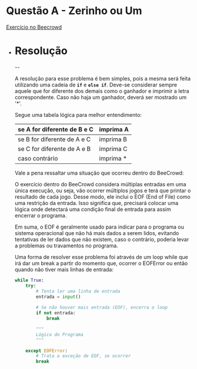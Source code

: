# Questão A - Zerinho ou Um

[Exercício no Beecrowd](https://www.beecrowd.com.br/judge/pt/problems/view/1467)


- # Resolução
    --
    
    A resolução para esse problema é bem simples, pois a mesma será feita utilizando uma cadeia de **`if`** e **`else if`**. Deve-se considerar sempre aquele que for diferente dos demais como o ganhador e imprimir a letra correspondente. Caso não haja um ganhador, deverá ser mostrado um '*'.
    
    Segue uma tabela lógica para melhor entendimento:
    


    | se A for diferente de B e C | imprima A |
    | --- | --- |
    | se B for diferente de A e C | imprima B |
    | se C for diferente de A e B | imprima C |
    | caso contrário | imprima * |
    


    Vale a pena ressaltar uma situação que ocorreu dentro do BeeCrowd:
    
    O exercício dentro do BeeCrowd considera múltiplas entradas em uma única execução, ou seja, vão ocorrer múltiplos jogos e terá que printar o resultado de cada jogo. Desse modo, ele inclui o EOF (End of File) como uma restrição da entrada. Isso significa que, precisará colocar uma lógica onde detectará uma condição final de entrada para assim encerrar o programa.  
    
    Em suma, o EOF é geralmente usado para indicar para o programa ou sistema operacional que não há mais dados a serem lidos, evitando tentativas de ler dados que não existem, caso o contrário, poderia levar a problemas ou travamentos no programa.
    
    Uma forma de resolver esse problema foi através de um loop while que irá dar um break a partir do momento que, ocorrer o EOFError ou então quando não tiver mais linhas de entrada:
    
    ```python
    while True:
        try:
            # Tenta ler uma linha de entrada
            entrada = input()
            
            # Se não houver mais entrada (EOF), encerra o loop
            if not entrada:
                break
    
    		"""
    		Lógica do Programa
            """
    
    	except EOFError:
            # Trata a exceção de EOF, se ocorrer
            break
    ```